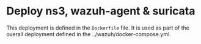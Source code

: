 # Deploy ns3, wazuh-agent & suricata

This deployment is defined in the `Dockerfile` file. It is used as part of the overall deployment defined in the ../wazuh/docker-compose.yml.
